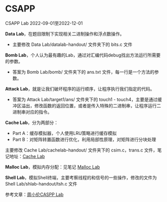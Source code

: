 # CSAPP
CSAPP Lab
2022-09-01至2022-12-01


**Data Lab**，在题目限制下实现相关二进制操作和浮点数操作。
- 主要修改 Data Lab/datalab-handout/ 文件夹下的 bits.c 文件

**Bomb Lab**，个人认为最有趣的Lab，通过对汇编代码debug找出方法运行所需要的参数。
- 答案为 Bomb Lab/bomb/ 文件夹下的 ans.txt 文件，每一行是一个方法的参数。

**Attack Lab**，就是让我们破坏程序的运行顺序，让程序执行我们指定的代码。

- 答案为 Attack Lab/target1/ans/ 文件夹下的 touch1 - touch4，主要是通过缓冲区溢出，修改函数的返回位置，或者是传入特殊的二进制串，让程序运行二进制串对应的指令。

**Cache Lab**，分为两部分：
- Part A：缓存模拟器，个人使用LRU策略进行缓存模拟
- Part B：对矩阵转置函数进行优化，利用局部性原理，对矩阵进行分块处理

主要修改 Cache Lab/cachelab-handout/ 文件夹下的 csim.c，trans.c 文件，笔记地址：[Cache Lab](https://2273835878.notion.site/Cache-Lab-9dcc32219a5849249951dcf7f624bce7)  

**Malloc Lab**，模拟内存分配：见笔记 [Malloc Lab](https://2273835878.notion.site/Malloc-Lab-01b40eee597e4584b18d251164972a94)

**Shell Lab**，模拟Shell终端，主要考察线程的和信号的一些操作，修改的文件为 Shell Lab/shlab-handout/tsh.c 文件



参考文章：[周小伦CASPP Lab](https://www.zhihu.com/column/c_1325107476128473088)




